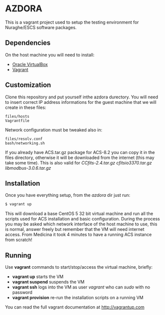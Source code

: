 # AZDORA

This is a vagrant project used to setup the testing environment for Nuraghe/ESCS software packages. 

## Dependencies

On the host machine you will need to install:

  * [Oracle VirtualBox](https://www.virtualbox.org/)
  * [Vagrant](https://www.vagrantup.com/)

## Customization

Clone this repository and put yourself inthe azdora durectory. 
You will need to insert correct IP address informations for the guest machine that we will create in these files: 
 
```
files/hosts
Vagrantfile
```

Network configuration must be tweaked also in:

```
files/resolv.conf
bash/networking.sh
```

If you already have ACS.tar.gz package for ACS-8.2 you can copy it in the files directory, otherwise it will be downloaded from the internet (this may take some time). This is also valid for *CCfits-2.4.tar.gz  cfitsio3370.tar.gz libmodbus-3.0.6.tar.gz*

## Installation

Once you have everything setup, from the *azdora* dir just run:

```bash
$ vagrant up 
```

This will download a base CentOS 5 32 bit virtual machine and run all the scripts used for ACS installation and basic configuration.
During the process you may be asked which network interface of the host machine to use, this is normal, answer freely but remember that the VM will need internet access. From Medicina it took 4 minutes to have a running ACS instance from scratch!

## Running

Use **vagrant** commands to start/stop/access the virtual machine, briefly:

  * **vagrant up** starts the VM
  * **vagrant suspend** suspends the VM
  * **vagrant ssh** logs into the VM as user *vagrant* who can *sudo* with no password
  * **vagrant provision** re-run the installation scripts on a running VM

You can read the full vagrant documentation at http://vagrantup.com

